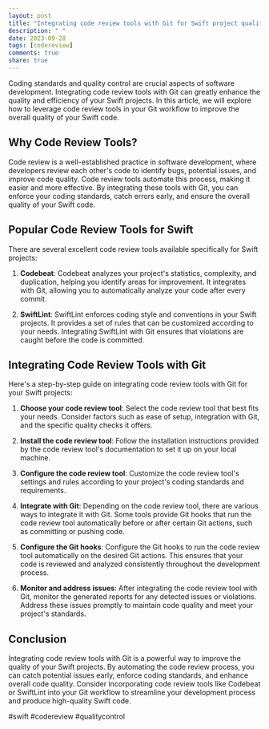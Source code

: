```yaml
---
layout: post
title: "Integrating code review tools with Git for Swift project quality control"
description: " "
date: 2023-09-28
tags: [codereview]
comments: true
share: true
---
```


Coding standards and quality control are crucial aspects of software development. Integrating code review tools with Git can greatly enhance the quality and efficiency of your Swift projects. In this article, we will explore how to leverage code review tools in your Git workflow to improve the overall quality of your Swift code.

## Why Code Review Tools?

Code review is a well-established practice in software development, where developers review each other's code to identify bugs, potential issues, and improve code quality. Code review tools automate this process, making it easier and more effective. By integrating these tools with Git, you can enforce your coding standards, catch errors early, and ensure the overall quality of your Swift code.

## Popular Code Review Tools for Swift

There are several excellent code review tools available specifically for Swift projects:

1. **Codebeat**: Codebeat analyzes your project's statistics, complexity, and duplication, helping you identify areas for improvement. It integrates with Git, allowing you to automatically analyze your code after every commit.

2. **SwiftLint**: SwiftLint enforces coding style and conventions in your Swift projects. It provides a set of rules that can be customized according to your needs. Integrating SwiftLint with Git ensures that violations are caught before the code is committed.

## Integrating Code Review Tools with Git

Here's a step-by-step guide on integrating code review tools with Git for your Swift projects:

1. **Choose your code review tool**: Select the code review tool that best fits your needs. Consider factors such as ease of setup, integration with Git, and the specific quality checks it offers.

2. **Install the code review tool**: Follow the installation instructions provided by the code review tool's documentation to set it up on your local machine.

3. **Configure the code review tool**: Customize the code review tool's settings and rules according to your project's coding standards and requirements.

4. **Integrate with Git**: Depending on the code review tool, there are various ways to integrate it with Git. Some tools provide Git hooks that run the code review tool automatically before or after certain Git actions, such as committing or pushing code.

5. **Configure the Git hooks**: Configure the Git hooks to run the code review tool automatically on the desired Git actions. This ensures that your code is reviewed and analyzed consistently throughout the development process.

6. **Monitor and address issues**: After integrating the code review tool with Git, monitor the generated reports for any detected issues or violations. Address these issues promptly to maintain code quality and meet your project's standards.

## Conclusion

Integrating code review tools with Git is a powerful way to improve the quality of your Swift projects. By automating the code review process, you can catch potential issues early, enforce coding standards, and enhance overall code quality. Consider incorporating code review tools like Codebeat or SwiftLint into your Git workflow to streamline your development process and produce high-quality Swift code.

#swift #codereview #qualitycontrol